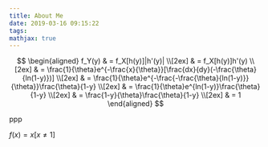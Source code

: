 ```yaml
---
title: About Me
date: 2019-03-16 09:15:22
tags:
mathjax: true
---
```



$$
\begin{aligned}
f_Y(y) & = f_X[h(y)]|h'(y)| \\[2ex]
& = f_X[h(y)]h'(y) \\[2ex]
& = \frac{1}{\theta}e^{-\frac{x}{\theta}}[\frac{dx}{dy}(-\frac{\theta}{ln(1-y)})] \\[2ex]
& = \frac{1}{\theta}e^{-\frac{-\frac{\theta}{ln(1-y)}}{\theta}}\frac{\theta}{1-y} \\[2ex]
& = \frac{1}{\theta}e^{ln(1-y)}\frac{\theta}{1-y} \\[2ex]
& = \frac{1-y}{\theta}\frac{\theta}{1-y} \\[2ex]
& = 1
\end{aligned}
$$

ppp

$f(x)=x[x≠1]$

